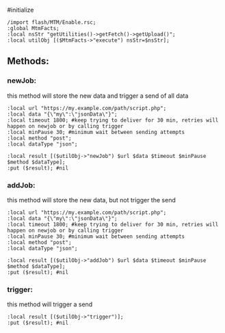 #initialize

```
/import flash/MTM/Enable.rsc;
:global MtmFacts;
:local nsStr "getUtilities()->getFetch()->getUpload()";
:local utilObj [($MtmFacts->"execute") nsStr=$nsStr];
```

## Methods:


### newJob:

this method will store the new data and trigger a send of all data

```
:local url "https://my.example.com/path/script.php";
:local data "{\"my\":\"jsonData\"}";
:local timeout 1800; #keep trying to deliver for 30 min, retries will happen on newjob or by calling trigger
:local minPause 30; #minimum wait between sending attempts 
:local method "post";
:local dataType "json";

:local result [($utilObj->"newJob") $url $data $timeout $minPause $method $dataType];
:put ($result); #nil
```

### addJob:

this method will store the new data, but not trigger the send

```
:local url "https://my.example.com/path/script.php";
:local data "{\"my\":\"jsonData\"}";
:local timeout 1800; #keep trying to deliver for 30 min, retries will happen on newjob or by calling trigger
:local minPause 30; #minimum wait between sending attempts 
:local method "post";
:local dataType "json";

:local result [($utilObj->"addJob") $url $data $timeout $minPause $method $dataType];
:put ($result); #nil
```

### trigger:

this method will trigger a send

```
:local result [($utilObj->"trigger")];
:put ($result); #nil
```